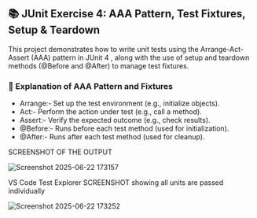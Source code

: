 ## 📚 JUnit Exercise 4: AAA Pattern, Test Fixtures, Setup & Teardown
This project demonstrates how to write unit tests using the Arrange-Act-Assert (AAA) pattern in JUnit 4 , along with the use of setup and teardown 
methods (@Before and @After) to manage test fixtures.

### 🧠 Explanation of AAA Pattern and Fixtures
* Arrange:- Set up the test environment (e.g., initialize objects).
* Act:- Perform the action under test (e.g., call a method).
* Assert:- Verify the expected outcome (e.g., check results).
* @Before:- Runs before each test method (used for initialization).
* @After:- Runs after each test method (used for cleanup).

SCREENSHOT OF THE OUTPUT

![Screenshot 2025-06-22 173157](https://github.com/user-attachments/assets/eb115a39-411e-4fa8-b42e-afc2a02c54ee)

VS Code Test Explorer SCREENSHOT showing all units are passed individually

![Screenshot 2025-06-22 173252](https://github.com/user-attachments/assets/44881f32-a96e-4782-9b7b-d73f61631a6c)
